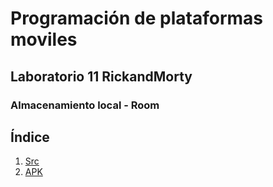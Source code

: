 # Programación de plataformas moviles
## Laboratorio 11 RickandMorty
### Almacenamiento local - Room


## Índice
1. [Src](https://github.com/Kojimena/PM-RICK-MORTY/tree/Laboratorio11/app/src)
2. [APK](https://github.com/Kojimena/PM-RICK-MORTY/blob/Laboratorio11/APKS/LAB11%20app-debug.apk)
